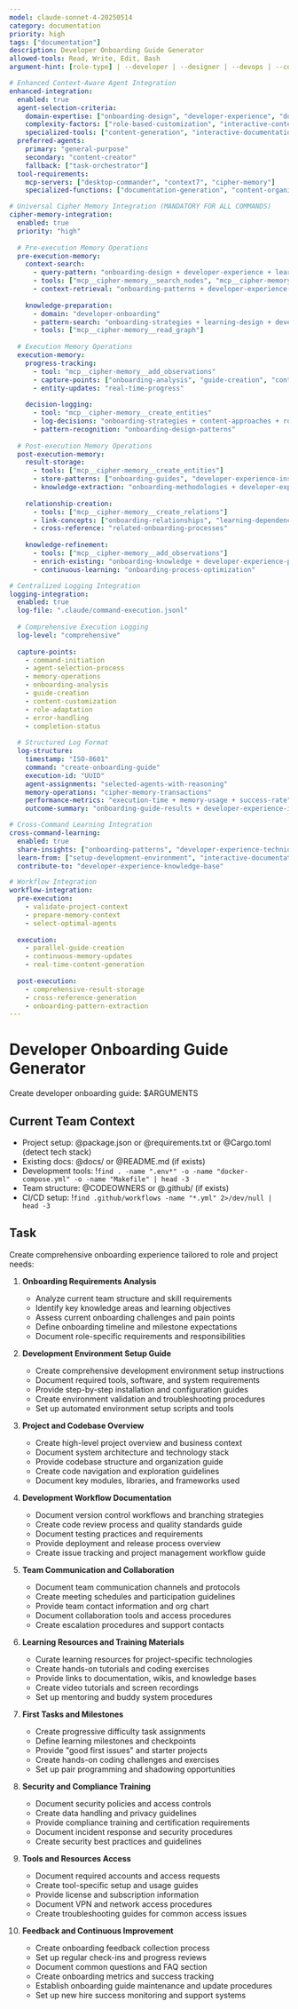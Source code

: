 ```yaml
---
model: claude-sonnet-4-20250514
category: documentation
priority: high
tags: ["documentation"]
description: Developer Onboarding Guide Generator
allowed-tools: Read, Write, Edit, Bash
argument-hint: [role-type] | --developer | --designer | --devops | --comprehensive | --interactive

# Enhanced Context-Aware Agent Integration
enhanced-integration:
  enabled: true
  agent-selection-criteria:
    domain-expertise: ["onboarding-design", "developer-experience", "documentation-creation"]
    complexity-factors: ["role-based-customization", "interactive-content", "learning-pathways"]
    specialized-tools: ["content-generation", "interactive-documentation", "learning-design"]
  preferred-agents:
    primary: "general-purpose"
    secondary: "content-creator"
    fallback: ["task-orchestrator"]
  tool-requirements:
    mcp-servers: ["desktop-commander", "context7", "cipher-memory"]
    specialized-functions: ["documentation-generation", "content-organization"]

# Universal Cipher Memory Integration (MANDATORY FOR ALL COMMANDS)
cipher-memory-integration:
  enabled: true
  priority: "high"
  
  # Pre-execution Memory Operations
  pre-execution-memory:
    context-search:
      - query-pattern: "onboarding-design + developer-experience + learning-pathways"
      - tools: ["mcp__cipher-memory__search_nodes", "mcp__cipher-memory__open_nodes"]
      - context-retrieval: "onboarding-patterns + developer-experience-knowledge"
    
    knowledge-preparation:
      - domain: "developer-onboarding"
      - pattern-search: "onboarding-strategies + learning-design + developer-workflows"
      - tools: ["mcp__cipher-memory__read_graph"]
  
  # Execution Memory Operations
  execution-memory:
    progress-tracking:
      - tool: "mcp__cipher-memory__add_observations"
      - capture-points: ["onboarding-analysis", "guide-creation", "content-organization"]
      - entity-updates: "real-time-progress"
    
    decision-logging:
      - tool: "mcp__cipher-memory__create_entities"
      - log-decisions: "onboarding-strategies + content-approaches + role-customization"
      - pattern-recognition: "onboarding-design-patterns"
  
  # Post-execution Memory Operations
  post-execution-memory:
    result-storage:
      - tools: ["mcp__cipher-memory__create_entities"]
      - store-patterns: ["onboarding-guides", "developer-experience-insights", "learning-strategies"]
      - knowledge-extraction: "onboarding-methodologies + developer-experience-patterns"
    
    relationship-creation:
      - tools: ["mcp__cipher-memory__create_relations"]
      - link-concepts: ["onboarding-relationships", "learning-dependencies", "role-connections"]
      - cross-reference: "related-onboarding-processes"
    
    knowledge-refinement:
      - tools: ["mcp__cipher-memory__add_observations"]
      - enrich-existing: "onboarding-knowledge + developer-experience-patterns"
      - continuous-learning: "onboarding-process-optimization"

# Centralized Logging Integration
logging-integration:
  enabled: true
  log-file: ".claude/command-execution.jsonl"
  
  # Comprehensive Execution Logging
  log-level: "comprehensive"
  
  capture-points:
    - command-initiation
    - agent-selection-process
    - memory-operations
    - onboarding-analysis
    - guide-creation
    - content-customization
    - role-adaptation
    - error-handling
    - completion-status
  
  # Structured Log Format
  log-structure:
    timestamp: "ISO-8601"
    command: "create-onboarding-guide"
    execution-id: "UUID"
    agent-assignments: "selected-agents-with-reasoning"
    memory-operations: "cipher-memory-transactions"
    performance-metrics: "execution-time + memory-usage + success-rate"
    outcome-summary: "onboarding-guide-results + developer-experience-insights"

# Cross-Command Learning Integration
cross-command-learning:
  enabled: true
  share-insights: ["onboarding-patterns", "developer-experience-techniques", "learning-design-methods"]
  learn-from: ["setup-development-environment", "interactive-documentation", "docs-maintenance"]
  contribute-to: "developer-experience-knowledge-base"

# Workflow Integration
workflow-integration:
  pre-execution:
    - validate-project-context
    - prepare-memory-context
    - select-optimal-agents
  
  execution:
    - parallel-guide-creation
    - continuous-memory-updates
    - real-time-content-generation
  
  post-execution:
    - comprehensive-result-storage
    - cross-reference-generation
    - onboarding-pattern-extraction
---
```


# Developer Onboarding Guide Generator

Create developer onboarding guide: $ARGUMENTS

## Current Team Context

- Project setup: @package.json or @requirements.txt or @Cargo.toml (detect tech stack)
- Existing docs: @docs/ or @README.md (if exists)
- Development tools: !`find . -name ".env*" -o -name "docker-compose.yml" -o -name "Makefile" | head -3`
- Team structure: @CODEOWNERS or @.github/ (if exists)
- CI/CD setup: !`find .github/workflows -name "*.yml" 2>/dev/null | head -3`

## Task

Create comprehensive onboarding experience tailored to role and project needs:

1. **Onboarding Requirements Analysis**
   - Analyze current team structure and skill requirements
   - Identify key knowledge areas and learning objectives
   - Assess current onboarding challenges and pain points
   - Define onboarding timeline and milestone expectations
   - Document role-specific requirements and responsibilities

2. **Development Environment Setup Guide**
   - Create comprehensive development environment setup instructions
   - Document required tools, software, and system requirements
   - Provide step-by-step installation and configuration guides
   - Create environment validation and troubleshooting procedures
   - Set up automated environment setup scripts and tools

3. **Project and Codebase Overview**
   - Create high-level project overview and business context
   - Document system architecture and technology stack
   - Provide codebase structure and organization guide
   - Create code navigation and exploration guidelines
   - Document key modules, libraries, and frameworks used

4. **Development Workflow Documentation**
   - Document version control workflows and branching strategies
   - Create code review process and quality standards guide
   - Document testing practices and requirements
   - Provide deployment and release process overview
   - Create issue tracking and project management workflow guide

5. **Team Communication and Collaboration**
   - Document team communication channels and protocols
   - Create meeting schedules and participation guidelines
   - Provide team contact information and org chart
   - Document collaboration tools and access procedures
   - Create escalation procedures and support contacts

6. **Learning Resources and Training Materials**
   - Curate learning resources for project-specific technologies
   - Create hands-on tutorials and coding exercises
   - Provide links to documentation, wikis, and knowledge bases
   - Create video tutorials and screen recordings
   - Set up mentoring and buddy system procedures

7. **First Tasks and Milestones**
   - Create progressive difficulty task assignments
   - Define learning milestones and checkpoints
   - Provide "good first issues" and starter projects
   - Create hands-on coding challenges and exercises
   - Set up pair programming and shadowing opportunities

8. **Security and Compliance Training**
   - Document security policies and access controls
   - Create data handling and privacy guidelines
   - Provide compliance training and certification requirements
   - Document incident response and security procedures
   - Create security best practices and guidelines

9. **Tools and Resources Access**
   - Document required accounts and access requests
   - Create tool-specific setup and usage guides
   - Provide license and subscription information
   - Document VPN and network access procedures
   - Create troubleshooting guides for common access issues

10. **Feedback and Continuous Improvement**
    - Create onboarding feedback collection process
    - Set up regular check-ins and progress reviews
    - Document common questions and FAQ section
    - Create onboarding metrics and success tracking
    - Establish onboarding guide maintenance and update procedures
    - Set up new hire success monitoring and support systems

